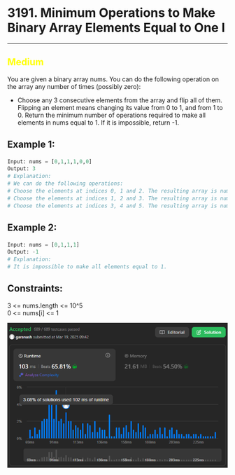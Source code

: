 # 3191. Minimum Operations to Make Binary Array Elements Equal to One I
<hr>

## <span style="color: yellow">Medium</span>

You are given a binary array nums.
You can do the following operation on the array any number of times (possibly zero):
* Choose any 3 consecutive elements from the array and flip all of them.  
Flipping an element means changing its value from 0 to 1, and from 1 to 0.
Return the minimum number of operations required to make all elements in nums equal to 1. If it is impossible, return -1.

## Example 1:
```python
Input: nums = [0,1,1,1,0,0]
Output: 3
# Explanation:
# We can do the following operations:
# Choose the elements at indices 0, 1 and 2. The resulting array is nums = [1,0,0,1,0,0].
# Choose the elements at indices 1, 2 and 3. The resulting array is nums = [1,1,1,0,0,0].
# Choose the elements at indices 3, 4 and 5. The resulting array is nums = [1,1,1,1,1,1].
```

## Example 2:
```python
Input: nums = [0,1,1,1]
Output: -1
# Explanation:
# It is impossible to make all elements equal to 1.
```

## Constraints:

3 <= nums.length <= 10^5  
0 <= nums[i] <= 1

![img.png](../result_img/img3191.png)